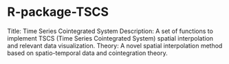# R-package-TSCS
Title: Time Series Cointegrated System
Description: A set of functions to implement TSCS (Time Series Cointegrated System) spatial interpolation and relevant data visualization.
Theory: A novel spatial interpolation method based on spatio-temporal data and cointegration theory.
